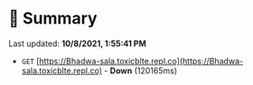 # 📖 Summary
Last updated: **10/8/2021, 1:55:41 PM**

- `GET` [https://Bhadwa-sala.toxicblte.repl.co](https://Bhadwa-sala.toxicblte.repl.co) - **Down** (120165ms)
